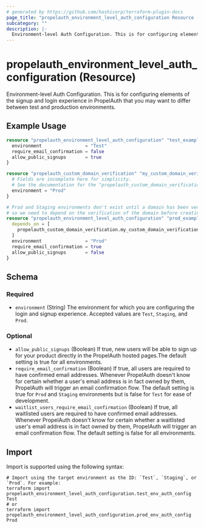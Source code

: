 ```yaml
---
# generated by https://github.com/hashicorp/terraform-plugin-docs
page_title: "propelauth_environment_level_auth_configuration Resource - propelauth"
subcategory: ""
description: |-
  Environment-level Auth Configuration. This is for configuring elements of the signup and login experience in PropelAuth that you may want to differ between test and production environments.
---
```


# propelauth_environment_level_auth_configuration (Resource)

Environment-level Auth Configuration. This is for configuring elements of the signup and login experience in PropelAuth that you may want to differ between test and production environments.

## Example Usage

```terraform
resource "propelauth_environment_level_auth_configuration" "test_example" {
  environment                = "Test"
  require_email_confirmation = false
  allow_public_signups       = true
}

resource "propelauth_custom_domain_verification" "my_custom_domain_verification" {
  # Fields are incomplete here for simplicity.
  # See the documentation for the "propelauth_custom_domain_verification" resource for more information
  environment = "Prod"
}

# Prod and Staging environments don't exist until a domain has been verified for them,
# so we need to depend on the verification of the domain before creating the environment-level auth configuration
resource "propelauth_environment_level_auth_configuration" "prod_example" {
  depends_on = [
    propelauth_custom_domain_verification.my_custom_domain_verification
  ]
  environment                = "Prod"
  require_email_confirmation = true
  allow_public_signups       = false
}
```

<!-- schema generated by tfplugindocs -->
## Schema

### Required

- `environment` (String) The environment for which you are configuring the login and signup experience. Accepted values are `Test`, `Staging`, and `Prod`.

### Optional

- `allow_public_signups` (Boolean) If true, new users will be able to sign up for your product directly in the PropelAuth hosted pages.The default setting is true for all environments.
- `require_email_confirmation` (Boolean) If true, all users are required to have confirmed email addresses. Whenever PropelAuth doesn't know for certain whether a user's email address is in fact owned by them, PropelAuth will trigger an email confirmation flow. The default setting is true for `Prod` and `Staging` environments but is false for `Test` for ease of development.
- `waitlist_users_require_email_confirmation` (Boolean) If true, all waitlisted users are required to have confirmed email addresses. Whenever PropelAuth doesn't know for certain whether a waitlisted user's email address is in fact owned by them, PropelAuth will trigger an email confirmation flow. The default setting is false for all environments.

## Import

Import is supported using the following syntax:

```shell
# Import using the target environment as the ID: `Test`, `Staging`, or `Prod`. For example:
terraform import propelauth_environment_level_auth_configuration.test_env_auth_config Test
# or
terraform import propelauth_environment_level_auth_configuration.prod_env_auth_config Prod
```
